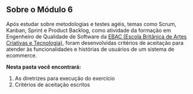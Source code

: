 ## Sobre o Módulo 6

Após estudar sobre metodologias e testes agéis, temas como Scrum, Kanban, Sprint e Product Backlog, como atividade da formação em Engenheiro de Qualidade de Software da [EBAC (Escola Britânica de Artes Criativas e Tecnologia)](https://ebaconline.com.br/engenheiro-de-qualidade), foram desenvolvidas critérios de aceitação para atender às funcionalidades e histórias de usuários de um sistema de ecommerce.

__Nesta pasta você encontrará:__

1. As diretrizes para execução do exercício
2. Critérios de aceitação escritos
